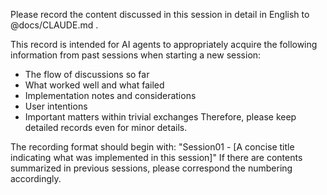 Please record the content discussed in this session in detail in English to @docs/CLAUDE.md .

This record is intended for AI agents to appropriately acquire the following information from past sessions when starting a new session:
- The flow of discussions so far
- What worked well and what failed
- Implementation notes and considerations
- User intentions
- Important matters within trivial exchanges
Therefore, please keep detailed records even for minor details.

The recording format should begin with:
"Session01 - [A concise title indicating what was implemented in this session]"
If there are contents summarized in previous sessions, please correspond the numbering accordingly.